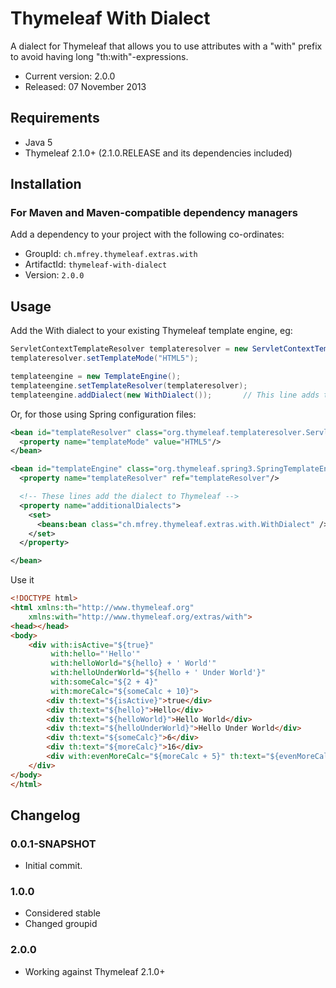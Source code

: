 
Thymeleaf With Dialect
========================

A dialect for Thymeleaf that allows you to use attributes with a "with" prefix to avoid having long "th:with"-expressions.

 - Current version: 2.0.0
 - Released: 07 November 2013


Requirements
------------

 - Java 5
 - Thymeleaf 2.1.0+ (2.1.0.RELEASE and its dependencies included)


Installation
------------

### For Maven and Maven-compatible dependency managers
Add a dependency to your project with the following co-ordinates:

 - GroupId: `ch.mfrey.thymeleaf.extras.with`
 - ArtifactId: `thymeleaf-with-dialect`
 - Version: `2.0.0`


Usage
-----

Add the With dialect to your existing Thymeleaf template engine, eg:

```java
ServletContextTemplateResolver templateresolver = new ServletContextTemplateResolver();
templateresolver.setTemplateMode("HTML5");

templateengine = new TemplateEngine();
templateengine.setTemplateResolver(templateresolver);
templateengine.addDialect(new WithDialect());		// This line adds the dialect to Thymeleaf
```

Or, for those using Spring configuration files:

```xml
<bean id="templateResolver" class="org.thymeleaf.templateresolver.ServletContextTemplateResolver">
  <property name="templateMode" value="HTML5"/>
</bean>

<bean id="templateEngine" class="org.thymeleaf.spring3.SpringTemplateEngine">
  <property name="templateResolver" ref="templateResolver"/>

  <!-- These lines add the dialect to Thymeleaf -->
  <property name="additionalDialects">
    <set>
      <beans:bean class="ch.mfrey.thymeleaf.extras.with.WithDialect" />
    </set>
  </property>

</bean>
```

Use it
```html
<!DOCTYPE html>
<html xmlns:th="http://www.thymeleaf.org"
	xmlns:with="http://www.thymeleaf.org/extras/with">
<head></head>
<body>
	<div with:isActive="${true}"
	 	 with:hello="'Hello'"
	 	 with:helloWorld="${hello} + ' World'"
	 	 with:helloUnderWorld="${hello + ' Under World'}"
	 	 with:someCalc="${2 + 4}"
	 	 with:moreCalc="${someCalc + 10}">
		<div th:text="${isActive}">true</div>
		<div th:text="${hello}">Hello</div>
		<div th:text="${helloWorld}">Hello World</div>
		<div th:text="${helloUnderWorld}">Hello Under World</div>
		<div th:text="${someCalc}">6</div>
		<div th:text="${moreCalc}">16</div>
		<div with:evenMoreCalc="${moreCalc + 5}" th:text="${evenMoreCalc}">21</div>
	</div>
</body>
</html>
```


Changelog
---------

### 0.0.1-SNAPSHOT
 - Initial commit.
 
### 1.0.0
 - Considered stable
 - Changed groupid

### 2.0.0
 - Working against Thymeleaf 2.1.0+
